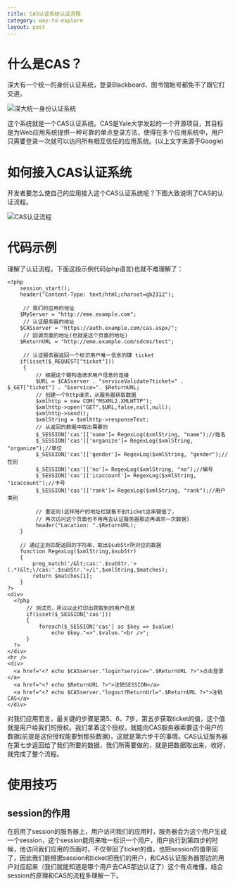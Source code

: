 ```yaml
---
title: CAS认证系统认证流程
category: way-to-explore
layout: post
---
```


# 什么是CAS？

深大有一个统一的身份认证系统，登录Blackboard、图书馆帐号都免不了跟它打交道。

![深大统一身份认证系统][1]

这个系统就是一个CAS认证系统。CAS是Yale大学发起的一个开源项目，其目标是为Web应用系统提供一种可靠的单点登录方法，使得在多个应用系统中，用户只需要登录一次就可以访问所有相互信任的应用系统。(以上文字来源于Google)

# 如何接入CAS认证系统

开发者要怎么使自己的应用接入这个CAS认证系统呢？下图大致说明了CAS的认证流程。

![CAS认证流程][2]

# 代码示例

理解了认证流程，下面这段示例代码(php语言)也就不难理解了：

    <?php
        session_start(); 
        header("Content-Type: text/html;charset=gb2312");
    
         // 我们的应用的地址
        $MyServer = "http://eme.example.com";
         // 认证服务器的地址
        $CASserver = "https://auth.example.com/cas.aspx/";
         // 回调页面的地址(也就是这个页面的地址)
        $ReturnURL = "http://eme.example.com/sdcms/test";
            
         // 认证服务器返回一个标识用户唯一信息的键 ticket
        if(isset($_REQUEST["ticket"]))
         {
             // 根据这个键构造请求用户信息的连接
             $URL = $CASserver . "serviceValidate?ticket=" . $_GET["ticket"] . "&service=". $ReturnURL;
             // 创建一个http请求，从服务器获取数据
             $xmlhttp = new COM("MSXML2.XMLHTTP"); 
             $xmlhttp->open("GET",$URL,false,null,null); 
             $xmlhttp->send(); 
             $xmlString = $xmlhttp->responseText;
             // 从返回的数据中取出需要的
             $_SESSION['cas']['name']= RegexLog($xmlString, "name");//姓名
             $_SESSION['cas']['organize']= RegexLog($xmlString, "organize");//单位
             $_SESSION['cas']['gender']= RegexLog($xmlString, "gender");//性别
             $_SESSION['cas']['no']= RegexLog($xmlString, "no");//编号
             $_SESSION['cas']['icaccount']= RegexLog($xmlString, "icaccount");//卡号
             $_SESSION['cas']['rank']= RegexLog($xmlString, "rank");//用户类别
             
             // 重定向(这样用户的地址栏就看不到ticket这串键值了，
             // 再次访问这个页面也不用再去认证服务器那边再请求一次数据)
             header("Location: ".$ReturnURL);
        }
        
        // 通过正则匹配返回的字符串，取出$subStr所对应的数据
        function RegexLog($xmlString,$subStr)
        {
            preg_match('/&lt;cas:'.$subStr.'>(.*)&lt;\/cas:'.$subStr.'>/i',$xmlString,$matches);
            return $matches[1];  
        }
    ?>
    <div>
      <?php
          // 测试页，所以以此打印出获取到的用户信息
          if(isset($_SESSION['cas']))
          {
              foreach($_SESSION['cas'] as $key => $value)
                  echo $key."=>".$value."<br />";
          }
      ?>
    </div>
    <hr />
    <div>
      <a href="<? echo $CASserver."login?service=".$ReturnURL ?>">点击登录</a>
      <a href="<? echo $ReturnURL ?>">注销SESSION</a>
      <a href="<? echo $CASserver."logout?ReturnUrl=".$ReturnURL ?>">注销CAS</a>
    </div>

对我们应用而言，最关键的步骤是第5、6、7步，第五步获取ticket的值，这个值就是用户给我们的授权。我们拿着这个授权，就能向CAS服务器索要这个用户的数据(前提是这份授权能要到那些数据)，这就是第六步干的事情。CAS认证服务器在第七步返回给了我们所要的数据，我们所需要做的，就是把数据取出来，收好，就完成了整个流程。

# 使用技巧

## session的作用

在启用了session的服务器上，用户访问我们的应用时，服务器会为这个用户生成一个session，这个session能用来唯一标识一个用户，用户执行到第四步的时候，他访问我们应用的页面时，不仅带回了ticket的值，也把session的值带回了，因此我们能根据session和ticket把我们的用户，和CAS认证服务器那边的用户对应起来（我们就能知道是哪个用户去CAS那边认证了）这个有点难懂，结合session的原理和CAS的流程多理解一下。

 [1]: http://sr1-me.qiniudn.com/130919/01.png
 [2]: http://sr1-me.qiniudn.com/130919/02.png
